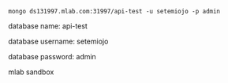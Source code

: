 `mongo ds131997.mlab.com:31997/api-test -u setemiojo -p admin`

database name: api-test

database username: setemiojo

database password: admin

mlab sandbox